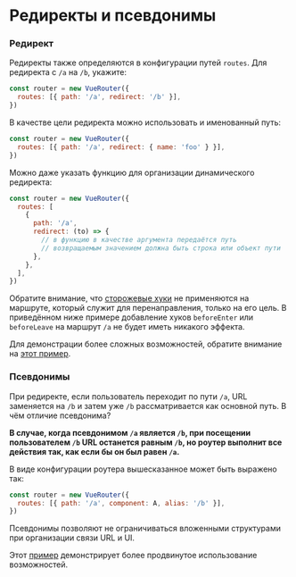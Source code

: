 # Редиректы и псевдонимы

### Редирект

Редиректы также определяются в конфигурации путей `routes`. Для редиректа с `/a` на `/b`, укажите:

```js
const router = new VueRouter({
  routes: [{ path: '/a', redirect: '/b' }],
})
```

В качестве цели редиректа можно использовать и именованный путь:

```js
const router = new VueRouter({
  routes: [{ path: '/a', redirect: { name: 'foo' } }],
})
```

Можно даже указать функцию для организации динамического редиректа:

```js
const router = new VueRouter({
  routes: [
    {
      path: '/a',
      redirect: (to) => {
        // в функцию в качестве аргумента передаётся путь
        // возвращаемым значением должна быть строка или объект пути
      },
    },
  ],
})
```

Обратите внимание, что [сторожевые хуки](../advanced/navigation-guards.md) не применяются на маршруте, который служит для перенаправления, только на его цель. В приведённом ниже примере добавление хуков `beforeEnter` или `beforeLeave` на маршрут `/a` не будет иметь никакого эффекта.

Для демонстрации более сложных возможностей, обратите внимание на [этот пример](https://github.com/zachhaber/vue-router-state/blob/dev/examples/redirect/app.js).

### Псевдонимы

При редиректе, если пользователь переходит по пути `/a`, URL заменяется на `/b` и затем уже `/b` рассматривается как основной путь. В чём отличие псевдонима?

**В случае, когда псевдонимом `/a` является `/b`, при посещении пользователем `/b` URL останется равным `/b`, но роутер выполнит все действия так, как если бы он был равен `/a`.**

В виде конфигурации роутера вышесказанное может быть выражено так:

```js
const router = new VueRouter({
  routes: [{ path: '/a', component: A, alias: '/b' }],
})
```

Псевдонимы позволяют не ограничиваться вложенными структурами при организации связи URL и UI.

Этот [пример](https://github.com/zachhaber/vue-router-state/blob/dev/examples/route-alias/app.js) демонстрирует более продвинутое использование возможностей.
